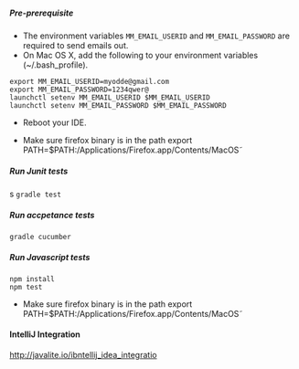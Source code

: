 ##### Pre-prerequisite
* The environment variables `MM_EMAIL_USERID` and `MM_EMAIL_PASSWORD` are required to send emails out.
* On Mac OS X, add the following to your environment variables (~/.bash_profile).
```
export MM_EMAIL_USERID=myodde@gmail.com
export MM_EMAIL_PASSWORD=1234qwer@
launchctl setenv MM_EMAIL_USERID $MM_EMAIL_USERID
launchctl setenv MM_EMAIL_PASSWORD $MM_EMAIL_PASSWORD
```
* Reboot your IDE.

* Make sure firefox binary is in the path export PATH=$PATH:/Applications/Firefox.app/Contents/MacOS˜

##### Run Junit tests
s
`gradle test`

##### Run accpetance tests

`gradle cucumber`

##### Run Javascript tests

```
npm install
npm test
```
* Make sure firefox binary is in the path export PATH=$PATH:/Applications/Firefox.app/Contents/MacOS˜

#### IntelliJ Integration

http://javalite.io/ibntellij_idea_integratio